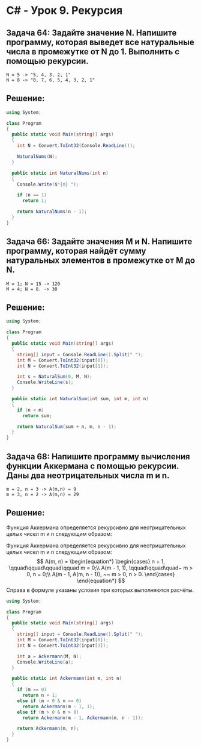 # C# - Урок 9. Рекурсия

## Задача 64: Задайте значение N. Напишите программу, которая выведет все натуральные числа в промежутке от N до 1. Выполнить с помощью рекурсии.

```
N = 5 -> "5, 4, 3, 2, 1"
N = 8 -> "8, 7, 6, 5, 4, 3, 2, 1"
```

## Решение:

```c#
using System;

class Program
{
  public static void Main(string[] args)
  {
    int N = Convert.ToInt32(Console.ReadLine());

    NaturalNums(N);
  }

  public static int NaturalNums(int n)
  {
    Console.Write($"{n} ");

    if (n == 1)
      return 1;

    return NaturalNums(n - 1);
  }
}
```

## Задача 66: Задайте значения M и N. Напишите программу, которая найдёт сумму натуральных элементов в промежутке от M до N.

```
M = 1; N = 15 -> 120
M = 4; N = 8. -> 30
```

## Решение:

```c#
using System;

class Program
{
  public static void Main(string[] args)
  {
    string[] input = Console.ReadLine().Split(" ");
    int M = Convert.ToInt32(input[0]);
    int N = Convert.ToInt32(input[1]);

    int s = NaturalSum(0, M, N);
    Console.WriteLine(s);
  }

  public static int NaturalSum(int sum, int m, int n)
  {
    if (n < m)
      return sum;

    return NaturalSum(sum + n, m, n - 1);
  }
}
```

## Задача 68: Напишите программу вычисления функции Аккермана с помощью рекурсии. Даны два неотрицательных числа m и n.

```
m = 2, n = 3 -> A(m,n) = 9
m = 3, n = 2 -> A(m,n) = 29
```

## Решение:

Функция Аккермана определяется рекурсивно для неотрицательных целых чисел m и n следующим образом:

Функция Аккермана определяется рекурсивно для неотрицательных целых чисел m и n следующим образом:
$$
A(m, n) = \begin{equation*}
  \begin{cases}
    n + 1, \qquad\qquad\qquad\qquad m = 0;\\
    A(m - 1,  1), \qquad\qquad\quad~ m > 0, n = 0;\\
    A(m - 1, A(m, n - 1)), ~~ m > 0, n > 0.
  \end{cases}
\end{equation*}
$$
Справа в формуле указаны условия при которых выполняются расчёты.

```c#
using System;

class Program
{
  public static void Main(string[] args)
  {
    string[] input = Console.ReadLine().Split(" ");
    int M = Convert.ToInt32(input[0]);
    int N = Convert.ToInt32(input[1]);

    int a = Ackermann(M, N);
    Console.WriteLine(a);
  }

  public static int Ackermann(int m, int n)
  {
    if (m == 0)
      return n + 1;
    else if (m > 0 & n == 0)
      return Ackermann(m - 1, 1);
    else if (m > 0 & n > 0)
      return Ackermann(m - 1, Ackermann(m, n - 1));

    return Ackermann(m, n);
  }
}
```